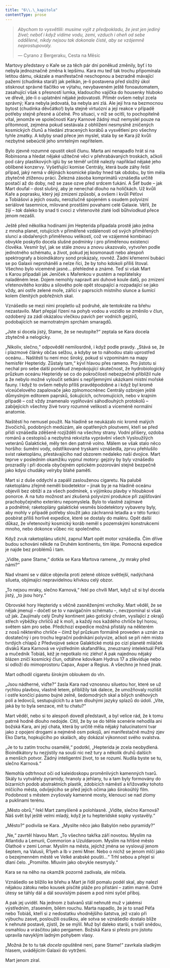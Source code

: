 ```yaml
---
title: "6\\.\_kapitola"
contentType: prose
---
```


<section>

> _Abychom to vysvětlili: musíme vyjít z předpokladu, že jest jen jediný živel; neboť i když vidíme vodu, zemi, vzduch i oheň od sebe oddělené, nikdy nejsou tak dokonale čisté, aby se vzájemně neprostupovaly._
>
> — Cyrano z Bergeraku, Cesta na Měsíc

Martovy představy o Kaře se za těch pár dní poněkud změnily, byť i to nebyla jednoznačně změna k lepšímu. Kara mu teď tak trochu připomínala letitou dámu, okázale a manifestačně neschopnou a bez­radně mávající pažemi (chudinka stará!) jak pelikán, je-li postavena před složitý úkol stisknout správné tlačítko ve výtahu, nevybaveném ještě fonoautomatem, zasahující však s přesností lumka, kladoucího vajíčka do housenky hluboko ve dřevě, jde-li o uplatnění nějaké jedovatosti. Příměr ovšem nebyl zcela správný; Kara nebyla jedovatá, ba nebyla ani zlá. Ale její hra na bezmocnou bytost (chudinka děvčátko!) byla stejně virtuózní a její reakce v případě potřeby stejně přesné a účelné. Pro situaci, v níž se ocitli, to pochopitelně vítal, jenomže ve společnosti Kary Karnové žádný muž nemyslel pouze na přítomnost, zejména pokud sestávala z obhlížení nesmyslně zničených kosmických člunů a hledání ztracených korábů a vysvětlení pro všechny tyhle zmatky. A kdyby snad přece jen myslel, stala by se Kara již kvůli nezbytné sebeúctě jeho smrtelným nepřítelem.

Bylo zjevně rozumné opustit okolí člunu. Marta ani nenapadlo hrát si na Robinsona a hledat nějaké užitečné věci v přehrabávaných troskách, ačkoli pod cáry plastikových iglú by se téměř určitě nalezly například nějaké jeho oblíbené konzervy. Vyšetřující komise Centrály, která bude záhy řešit případ, jaký nemá v dějinách kosmické plavby hned tak obdobu, by tím měla zbytečně ztíženou práci. Železná zásoba komprimátů vznášedla určitě postačí až do doby, než se zase ozve před srdcem ťukání. A Šéf bude – jak Mart doufal – dost slušný, aby je nenechal dlouho na holičkách. Už kvůli Kaře a poprasku, který její zmizení způsobí, a ovšem i kvůli Péťovi a Tobiášovi a jejich osudu, nerozlučně spojeném s osudem polyvizní seriálové tasemnice, milované prostšími povahami celé Galaxie. Věřil, že žijí – _tak_ daleko by snad ti cvoci z vřetenovité zlaté lodi bůhvíodkud přece jenom nezašli.

Ještě před několika hodinami jim Hepterida připadala prostě jako jedna z mnoha planet, rotujících v přiměřené vzdálenosti od svých přiměřených sluncí a obdařených přiměřenou velikostí, což ve vzájemné kombinaci obvykle poskytlo docela slušné podmínky i pro přiměřenou existenci člověka. Vesmír byl, jak se stále znovu a znovu ukazovalo, vytvořen podle jednotného schématu, a život, pokud jej kosmonauti nebo alespoň spektrografy a bioindikátory sond prokázaly, rovněž. Žádní křemenní bubáci se po Galaxii neproháněli a nelze říci, že by toho kdokoli příliš litoval. Všechno bylo víceméně jasné… přehledné a známé. Teď si však Mart s Karou připadali jak Jeníček s Mařenkou v pustém a nepřátelsky naladěném lese. Dojem nemohly napravit ani duhové koule datů, po zmizení vřetenovitého korábu a silového pole opět stoupající a rozpadající se jako vždy, ani ostře zelené moře, zářící v paprscích místního slunce a šumící kolem členitých pobřežních skal.

Vznášedlo se mezi nimi propletlo už podruhé, ale tentokráte na břehu nezastavilo. Mart přepjal řízení na pohyb vodou a vozidlo se změnilo v člun, ozdobený za zádí okázalou vlečkou pavích per vodních gejzírů, podobajících se marnotratným sprchám smaragdů.

„Jste si docela jistý, Stame, že se neutopíte?“ zeptala se Kara docela zbytečně a nelogicky.

„Nikoliv, slečno,“ odpověděl nemilosrdně, i když podle pravdy. „Stává se, že i plazmové články občas selžou, a kdyby se to náhodou stalo uprostřed oceánu… Naštěstí tu není moc široký, pokud si vzpomínám na mapy hemisfér Hepteridy. Zůstaly tam,“ kývl hlavou přes rameno. Pro jistotu si nechal pro sebe další poněkud znepokojující skutečnost, že hydrobiologický průzkum oceánu Hepteridy se co do pokročilosti nebezpečně přiblížil nule a že nebylo možné vyloučit setkání s nepříjemnými ukázkami místní mořské fauny. I když to ovšem nebylo příliš pravděpodobné a i když byl kromě víceúčelového zapalovače jako zplnomocněnec Centrály ozbrojen ještě důmyslným editorem paprsků, šokujících, ochromujících, nebo v krajním případě – což vždy znamenalo vyplňování sáhodlouhých protokolů – zabíjejících všechny živé tvory rozumné velikosti a víceméně normální anatomie.

Naštěstí ho nemusel použít. Na hladině se neukázalo nic kromě malých živočichů, podobných medúzám, ale opatřených ploutvemi, kteří se před přídí vznášedla zděšeně rozjížděli na všechny strany. Vodní příšery, ozdoba románů a cestopisů a nezbytná rekvizita vyprávění všech Vysloužilých veteránů Galaktické, měly ten den patrně volno. Málem se však stalo něco horšího: šumění vody, odstřikované tryskami vznášedla, zprvu přehlušilo svist raketoplánu, přestávajícího nad obzorem nedaleko naší dvojice. Mart teprve v posledním okamžiku vypnul motory: gejzíry by byly vznášedlo prozradily i při docela obyčejném optickém pozorování stejně bezpečně jako kdysi chudáky velryby blahé paměti.

Mart si z duše oddychl a zapálil zaslouženou cigaretu. Na palubě raketoplánu zřejmě neměli biodetektor – jinak by je na hladině oceánu objevili bez obtíží a za všech podmínek, s výjimkou plavby v hloubkové ponorce. A na tuto možnost ani zkušená polyvizní produkce při zajišťování prachobyčejného exteriéru nepomyslela. Bylo to vlastně zajímavé a podnětné; raketoplány galaktické vesměs biodetektory vybaveny byly, aby mohly v případě potřeby sloužit jako záchranná letadla a v této funkci posbírat příliš horlivé expedice, které se dostaly do maléru. Opět další důkaz, že vřetenovitý kosmický koráb neměl s pozemskými konstrukcemi mnoho, nebo dokonce vůbec nic společného.

Když zvuk raketoplánu utichl, zapnul Mart opět motor vznášedla. Čím dříve budou schováni někde na Druhém kontinentu, tím lépe. Pomocná expedice je najde bez problémů i tam.

„Vidíte, pane Stame,“ dotkla se Kara Martova ramene, „ty mraky před námi?“

Nad vlnami se v dálce objevila proti zelené obloze světlejší, nadýchaná silueta, objímající nepravidelnou křivkou celý obzor.

„To nejsou mraky, slečno Karnová,“ řekl po chvíli Mart, když už si byl docela jistý, „to jsou hory.“

Obrovské hory Hepteridy s věčně zasněženými vrcholky. Mart věděl, že se nějak jmenují – dočetl se to v navigačním schématu –, nevzpomínal si však už jak. Zaujímaly celý Druhý kontinent jako gotický chrám, vysílající z okrajů střech výběžky chrličů až k moři, a každý nos každého chrliče byl horou, světem sám pro sebe. Předchozí expedice možná přistály na některém z nosů některého chrliče – čímž byl průzkum formálně proveden a uznán za dostatečný i pro trochu legrační podnikání polyvize, ačkoli se při něm místo tvrdých chlapů z Předvojové sekce Galaktické motá po cizí planetě miláček diváků Kara Karnová ve výstředním skafandříku, zneuznaný intelektuál Péťa a mučedník Tobiáš, kéž je nepotkalo nic zlého! A pak najednou nějaký blázen zničí kosmický člun, odtáhne kdovíkam Hydrus 17 a zlikviduje nebo si odloží do mimoprostoru Capax, Asper a Regius. A všechno je hned jinak.

Mart odhodil cigaretu širokým obloukem do vln.

„Jsou nádherné, viďte?“ žasla Kara nad vznosnou siluetou hor, které se už rychlou plavbou, vlastně letem, přiblížily tak dalece, že umožňovaly rozlišit i ostře končící pásmo bujné zelně, šedomodrých skal a bílých sněhových polí a ledovců, sestupujících tu a tam dlouhými jazyky splazů do údolí. „Víte, jaká by to byla senzace, mít tu chatu?“

Mart věděl, nebo si to alespoň dovedl představit, a byl velice rád, že k tomu patrně hodně dlouho nedojde. Cítil, že by se do téhle scenérie nehodila ani božská Kara, ani její chata, která by určitě měla nějaký halucinatorní tvar jako z opojení drogami a nejméně osm pokojů, ani manifestačně mužný zjev Eko Darta, hopkujícího po skalách, aby dokázal výkonnost svého svalstva.

„Je to tu zatím trochu osamělé,“ podotkl, „Hepterida je zcela ne­obydlená. Bioindikátory tu nezjistily na souši nic než tury a několik druhů dalších a menších potvor. Žádný inteligentní život, to se rozumí. Nudila byste se tu, slečno Karnová.“

Nemohla odtrhnout oči od kaleidoskopu proměnlivých kamenných tvarů. Skály tu vytvářely pyramidy, hranoly a jehlany, tu a tam byly formovány do bizarních podob abstraktních plastik, zdobících náměstí a křižovatky tohoto mlčícího města, odvíjejícího se před jejich očima jako širokoúhlý film. Podobnost s městem zvyšovaly kamenné mosty, klenoucí se nad zlomy a puklinami terénu.

„Město obrů,“ řekl Mart zamyšleně a polohlasně. „Vidíte, slečno Karnová? Náš svět byl ještě velmi mladý, když je tu hepteridské sopky vystavěly.“

„Město?“ podivila se Kara. „Myslíte něco jako Babylón nebo pyramidy?“

„Ne,“ zavrtěl hlavou Mart. „To všechno takřka září novotou. Myslím na Atlantidu a Lemurii, Commorion a Uzuldaroom. Myslím na hříšné město Olathoë v zemi Lomar. Myslím na města, jejichž jména se vyslovují jenom šeptem, na Valusii, R’lyeh a Ib v zemi Mner. Nebo o nichž se jenom mlčí jako o bezejmenném městě ve Velké arabské poušti…“ Trhl sebou a přejel si dlaní čelo. „Promiňte. Mluvím jako obvykle nesmysly.“

Kara se na něho na okamžik pozorně zadívala, ale mlčela.

Vznášedlo se blížilo ke břehu a Mart je řídil pomalu podél skal, aby nalezl nějakou zátoku nebo kousek písčité pláže pro přistání – zatím marně. Ostré útesy se táhly dál a dál souvislým pásem a pod nimi syčel příboj.

A pak jej uviděl. Na jednom z balvanů stál nehnutě muž v jakémsi výstředním, zřaseném, bílém rouchu. Marta napadlo, že je to snad Péťa nebo Tobiáš, kteří si z nedostatku vhodnějšího šatstva, jež vzalo při výbuchu zasvé, posloužili osuškou, ale sotva se vznášedlo dostalo blíže k nehnuté postavě, zjistil, že se mýlil. Muž byl daleko starší, s tváří snědou, osmahlou a vrásčitou jako pergamen. Božská Kara si přesto pro jistotu upravila navyklým ladným pohybem vlasy.

„Možná že to tu tak _docela_ opuštěné není, pane Stame!“ zavrkala sladkým hlasem, uvádějícím Galaxii do vytržení.

Mart jenom zíral.

</section>
